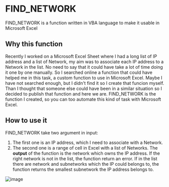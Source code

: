 # FIND_NETWORK
FIND_NETWORK is a function written in VBA language to make it usable in Microsoft Excel

## Why this function
Recently I worked on a Microsoft Excel Sheet where I had a long list of IP address and a list of Network, my aim was to associate each IP address to a Network in the list. No need to say that it could have take a lot of time doing it one by one manually. So I searched online a function that could have helped me in this task, a custom function to use in Microsoft Excel. Maybe I have not searched enough, but I didn't find it so I create that funcion myself. Than I thought that someone else could have been in a similar situation so I decided to publish that function and here we are. FIND_NETWORK is the function I created, so you can too automate this kind of task with Microsoft Excel.

## How to use it
FIND_NETWORK take two argument in input:
  1. The first one is an IP address, which I need to associate with a Network.
  2. The second one is a range of cell in Excel with a list of Networks.
The **output** of the function is the network which owns the IP address. If the right network is not in the list, the function return an error. If in the list there are network and subnetworks which the IP could belongs to, the function returns the smallest subnetwork the IP address belongs to.

![image](https://github.com/user-attachments/assets/5718ca67-96a9-4f99-930a-7f9b87c720da)
